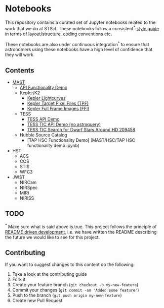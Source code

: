 # Notebooks

This repository contains a curated set of Jupyter notebooks related to the work that we do at STScI. These notebooks follow a consistent<sup>\*</sup> [style guide]( https://github.com/spacetelescope/style-guides/issues/2) in terms of layout/structure, coding conventions etc.

These notebooks are also under continuous integration<sup>\*</sup> to ensure that astronomers using these notebooks have a high level of confidence that they will work.

## Contents

- [MAST](https://archive.stsci.edu/)
  - [API Functionality Demo](MAST/astroquery_functionality_demo.ipynb)
  - Kepler/K2
    - [Kepler Lightcurves](MAST/Kepler/Kepler_Lightcurve/kepler_lightcurve.ipynb)
    - [Kepler Target Pixel Files (TPF)](MAST/Kepler/Kepler_TPF/kepler_tpf.ipynb)
    - [Kepler Full Frame Images (FFI)](MAST/Kepler/Kepler_FFI/kepler_ffi.ipynb)
  - TESS
    - [TESS API Demo](MAST/TESS/tess_api_demo.ipynb)
    - [TESS TIC API Demo (no astroquery)](MAST/TESS/tess_tic_api_demo.ipynb)
    - [TESS TIC Search for Dwarf Stars Around HD 209458](MAST/TESS/tess_tic_search_for_dwarf_stars_around_hd_209458.ipynb)
  - Hubble Source Catalog
    - [TAP HSC Functionality Demo] (MAST/HSC/TAP HSC functionality demo.ipynb)
- HST
  - ACS
  - COS
  - STIS
  - WFC3
- JWST
  - NIRCam
  - NIRSpec
  - MIRI
  - NIRISS

## TODO

<sup>\*</sup> Make sure what is said above is true. This project follows the principle of [README driven development](http://tom.preston-werner.com/2010/08/23/readme-driven-development.html), i.e. we have written the README describing the future we would like to see for this project.


## Contributing

If you want to suggest changes to this content do the following:

1. Take a look at the contributing guide
2. Fork it
3. Create your feature branch (`git checkout -b my-new-feature`)
4. Commit your changes (`git commit -am 'Added some feature'`)
5. Push to the branch (`git push origin my-new-feature`)
6. Create new Pull Request

